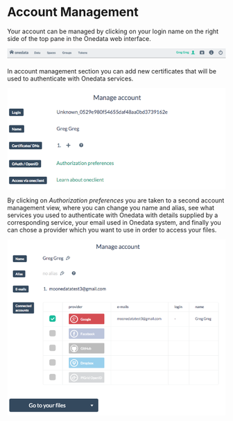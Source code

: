 # Account Management
Your account can be managed by clicking on your login name on the right side of the top pane in the Onedata web interface.

<p align="center">
<img src="img/manage_account0.png">
</p>

In account management section you can add new certificates that will be used to authenticate with Onedata services.
<p align="center">
<img src="img/manage_account.png">
</p>

By clicking on *Authorization preferences* you are taken to a second account management view, where you can change you name and alias, see what services you used to authenticate with Onedata with details supplied by a corresponding service, your email used in Onedata system, and finally you can chose a provider which you want to use in order to access your files.

<p align="center">
<img src="img/manage_account1.png">
</p>
